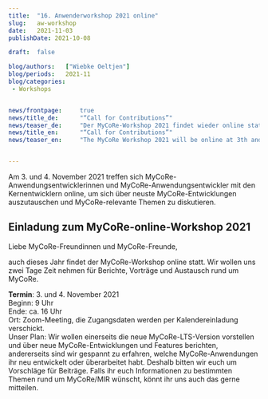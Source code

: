 ```yaml
---
title:  "16. Anwenderworkshop 2021 online"
slug: 	aw-workshop
date:   2021-11-03
publishDate: 2021-10-08

draft: 	false

blog/authors: 	["Wiebke Oeltjen"]
blog/periods: 	2021-11
blog/categories:
 - Workshops


news/frontpage: 	true
news/title_de: 		"“Call for Contributions”"
news/teaser_de: 	"Der MyCoRe-Workshop 2021 findet wieder online statt. Termin: 3. und 4. November"
news/title_en: 		"“Call for Contributions”"
news/teaser_en:	 	"The MyCoRe Workshop 2021 will be online at 3th and 4th of November."


---
```

<p>
  Am 3. und 4. November 2021 treffen sich MyCoRe-Anwendungsentwicklerinnen und MyCoRe-Anwendungsentwickler mit den Kernentwicklern online, um sich über
  neuste MyCoRe-Entwicklungen auszutauschen und MyCoRe-relevante Themen zu diskutieren.
</p>

<!--more--> 
<div>
  <h2>Einladung zum MyCoRe-online-Workshop 2021</h2>
  <p>
  Liebe MyCoRe-Freundinnen und MyCoRe-Freunde,  
  
auch dieses Jahr findet der MyCoRe-Workshop online statt. Wir wollen uns zwei Tage Zeit nehmen für Berichte, Vorträge und Austausch rund um MyCoRe.

<b>Termin</b>: 3. und 4. November 2021  
Beginn: 9 Uhr  
Ende: ca. 16 Uhr  
Ort: Zoom-Meeting, die Zugangsdaten werden per Kalendereinladung verschickt.  
Unser Plan: Wir wollen einerseits die neue MyCoRe-LTS-Version vorstellen und über neue MyCoRe-Entwicklungen und Features berichten, andererseits sind wir gespannt zu erfahren, welche MyCoRe-Anwendungen ihr neu entwickelt oder überarbeitet habt. Deshalb bitten wir euch um Vorschläge für Beiträge. Falls ihr euch Informationen zu bestimmten Themen rund um MyCoRe/MIR wünscht, könnt ihr uns auch das gerne mitteilen.
  </p>
</div>
